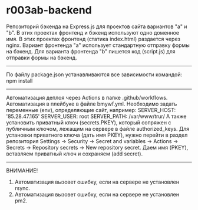 # r003ab-backend
Репозиторий бэкенда на Express.js для проектов сайта вариантов "a" и "b". 
В этих проектах фронтенд и бэкенд используют одно доменное имя.
В этих проектах фронтенд (статика index.html) раздается через nginx. 
Вариант фронтенда "a" использует стандартную отправку формы на бэкенд.
Для варианта фронтенда "b" пишется код (script.js) для отправки формы на бэкенд.
**********************************************************************
По файлу package.json устанавливаются все зависимости командой:
npm install
**********************************************************************
Автоматизация деплоя через Actions в папке .github/workflows. Автоматизация в плейбуке в файле bmywf.yml. Необходимо задать переменные (env), определяющие сайт, например: SERVER_HOST: '85.28.47.165' SERVER_USER: root SERVER_PATH: /var/www/trur/ А также установить приватный ключ (secrets.PKEY), который сопряжен с публичным ключом, лежащим на сервере в файле authorized_keys. Для установки приватного ключа (дать имя PKEY), нужно перейти в раздел репозитория Settings -> Security -> Secret and variables -> Actions -> Secrets -> Repository secrets -> New repository secret. Даем имя (PKEY), вставляем приватный ключ и сохраняем (add secret). 
**********************************************************************
ВНИМАНИЕ! 
1) Автоматизация вызовет ошибку, если на сервере не установлен rsync.
2) Автоматизация вызовет ошибку, если на сервере не установлен pm2.